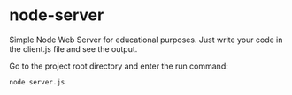 # node-server

Simple Node Web Server for educational purposes.
Just write your code in the client.js file and see the output.

Go to the project root directory and enter the run command:

``` node server.js ```
